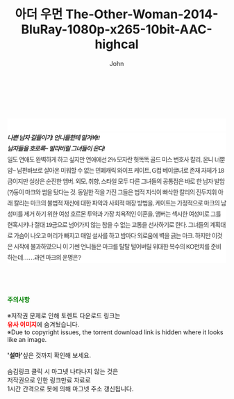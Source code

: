 ﻿---
layout: post
title:  "아더 우먼 The-Other-Woman-2014-BluRay-1080p-x265-10bit-AAC-highcal"
author: John
categories: [ 영화 ]
tags: [  ]
image:  
description: "아더 우먼 The-Other-Woman-2014-BluRay-1080p-x265-10bit-AAC-highcal torrent 정보 공유"
toc: true
toc_sticky: true
---

<br>
<div class="view-img">
<a class="view_image" href="https://torrentmobile59.com/bbs/view_image.php?fn=%2Fdata%2Ffile%2Fmovie%2F1999782722_R87Zaz1c_b1a055e3cddd4eb9cc3e29f07773b8a1ed2ad038.jpg" target="_blank"><img alt="" class="img-tag" content="https://torrentmobile59.com/data/file/movie/1999782722_R87Zaz1c_b1a055e3cddd4eb9cc3e29f07773b8a1ed2ad038.jpg" itemprop="image" src="https://torrentmobile59.com/data/file/movie/1999782722_R87Zaz1c_b1a055e3cddd4eb9cc3e29f07773b8a1ed2ad038.jpg"/></a></div><div class="view-content" itemprop="description">
<p><br/></p><div class="title_area" style="margin:0px 0px 9px;padding:0px;list-style:none;font-size:12px;font-family:'나눔고딕', NanumGothic, '돋움', Dotum, Helvetica, 'AppleSDGothicNeo-Medium', AppleGothic, sans-serif;height:30px;float:none;background-color:rgb(255,255,255);"><h4 class="h_story" style="margin:5px 10px 0px 0px;padding:0px;list-style:none;font-size:12px;font-family:'돋움', sans-serif;height:18px;width:49px;background:url(&quot;https://ssl.pstatic.net/static/movie/2020/10/h_tx_sp5.png&quot;) no-repeat 0px -17px;float:left;"><strong class="blind" style="margin:0px;padding:0px;list-style:none;font-size:0px;font-family:inherit;color:inherit;width:1px;height:1px;line-height:0;">줄거리</strong></h4></div><h5 class="h_tx_story" style="margin:-7px 0px 1px;padding:0px;list-style:none;font-size:14px;font-family:'나눔고딕', NanumGothic, Helvetica, sans-serif;color:rgb(51,51,51);background-image:url(&quot;https://ssl.pstatic.net/static/movie/2014/01/blank.gif&quot;);letter-spacing:-1px;line-height:25px;background-color:rgb(255,255,255);">나쁜 남자 길들이기! 언니들한테 맡겨봐!!<br style="list-style:none;font-size:12px;font-family:'돋움', sans-serif;color:rgb(0,0,0);"/>남자들을 호로록~ 발라버릴 그녀들이 온다!</h5><p class="con_tx" style="margin-top:-1px;margin-bottom:-6px;list-style:none;font-size:14px;font-family:'나눔고딕', NanumGothic, '돋움', Dotum, Helvetica, 'AppleSDGothicNeo-Medium', AppleGothic, sans-serif;color:rgb(51,51,51);background-image:url(&quot;https://ssl.pstatic.net/static/movie/2014/01/blank.gif&quot;);letter-spacing:-1px;line-height:25px;background-color:rgb(255,255,255);">일도 연애도 완벽하게 하고 싶지만 연애에선 2% 모자란 헛똑똑 골드 미스 변호사 칼리, 온니 너뿐얌~ 남편바보로 살아온 미워할 수 없는 민폐캐릭 와이프 케이트, G컵 베이글녀로 존재 자체가 18금이지만 실상은 순진한 앰버. 외모, 취향, 스타일 모두 다른 그녀들의 공통점은 바로 한 남자 발암(?)둥이 마크와 썸을 탔다는 것. 동일한 적을 가진 그들은 법적 지식이 빠삭한 칼리의 진두지휘 아래 칼리는 마크의 불법적 재산에 대한 파악과 사회적 매장 방법을, 케이트는 가정적으로 마크의 남성미를 제거 하기 위한 여성 호르몬 투약과 가장 치욕적인 이혼을, 앰버는 섹시한 여성미로 그를 현혹시키나 절대 19금으로 넘어가지 않는 참을 수 없는 고통을 선사하기로 한다. 그녀들의 계획대로 가슴이 나오고 머리가 빠지고 매일 설사를 하고 밤마다 외로움에 벽을 긁는 마크. 하지만 이것은 시작에 불과하였으니 이 기쎈 언니들은 마크를 탈탈 털어버릴 위대한 복수의 KO펀치를 준비하는데……과연 마크의 운명은?</p> </div>
    
<br><br><br>
<p data-ke-size="size16"><b><span style="color: green;">주의사항</span></b><br /><br />※저작권 문제로 인해 토렌트 다운로드 링크는<br /><b><span style="color: red;">유사 이미지</span></b>에 숨겨뒀습니다.<br />※Due to copyright issues, the torrent download link is hidden where it looks like an image.<br /><br /><b>'설마'</b>싶은 것까지 확인해 보세요.<br /><br />숨김링크 클릭 시 마그넷 나타나지 않는 것은<br />저작권으로 인한 링크만료 자료로<br />1시간 간격으로 봇에 의해 마그넷 주소 갱신됩니다.</p>
